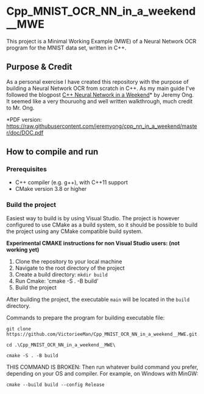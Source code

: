 # Cpp_MNIST_OCR_NN_in_a_weekend__MWE
This project is a Minimal Working Example (MWE) of a Neural Network OCR program for the MNIST data set, written in C++.
## Purpose & Credit
As a personal exercise I have created this repository with the purpose of building a Neural Network OCR from scratch in C++. As my main guide I've followed the blogpost [C++ Neural Network in a Weekend](https://www.jeremyong.com/cpp/machine-learning/2020/10/23/cpp-neural-network-in-a-weekend/)* by Jeremy Ong. It seemed like a very thouruohg and well written walkthrough, much credit to Mr. Ong.

*PDF version: https://raw.githubusercontent.com/jeremyong/cpp_nn_in_a_weekend/master/doc/DOC.pdf

## How to compile and run
### Prerequisites
 - C++ compiler (e.g. g++), with C++11 support
 - CMake version 3.8 or higher

### Build the project
Easiest way to build is by using Visual Studio. The project is however configured to use CMake as a build system, so it should be possible to build the project using any CMake compatible build system.

**Experimental CMAKE instructions for non Visual Studio users: (not working yet)**
1. Clone the repository to your local machine
2. Navigate to the root directory of the project
3. Create a build directory: `mkdir build`
4. Run Cmake: 'cmake -S . -B build'
5. Build the project

After building the project, the executable `main` will be located in the `build` directory.

Commands to prepare the program for building executable file:
```
git clone https://github.com/VictorieeMan/Cpp_MNIST_OCR_NN_in_a_weekend__MWE.git

cd .\Cpp_MNIST_OCR_NN_in_a_weekend__MWE\

cmake -S . -B build
```

THIS COMMAND IS BROKEN:
Then run whatever build command you prefer, depending on your OS and compiler. For example, on Windows with MinGW:
```
cmake --build build --config Release
```
